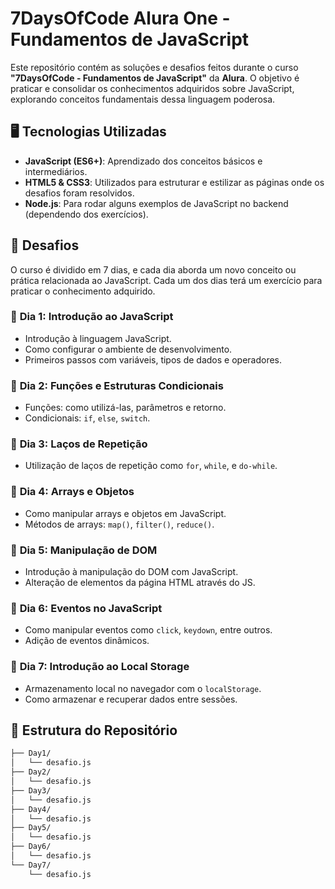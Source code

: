 # 7DaysOfCode Alura One - Fundamentos de JavaScript

Este repositório contém as soluções e desafios feitos durante o curso **"7DaysOfCode - Fundamentos de JavaScript"** da **Alura**. O objetivo é praticar e consolidar os conhecimentos adquiridos sobre JavaScript, explorando conceitos fundamentais dessa linguagem poderosa.

## 🖥️ Tecnologias Utilizadas

- **JavaScript (ES6+)**: Aprendizado dos conceitos básicos e intermediários.
- **HTML5 & CSS3**: Utilizados para estruturar e estilizar as páginas onde os desafios foram resolvidos.
- **Node.js**: Para rodar alguns exemplos de JavaScript no backend (dependendo dos exercícios).

## 🚀 Desafios

O curso é dividido em 7 dias, e cada dia aborda um novo conceito ou prática relacionada ao JavaScript. Cada um dos dias terá um exercício para praticar o conhecimento adquirido.

### 🔹 **Dia 1: Introdução ao JavaScript**
- Introdução à linguagem JavaScript.
- Como configurar o ambiente de desenvolvimento.
- Primeiros passos com variáveis, tipos de dados e operadores.

### 🔹 **Dia 2: Funções e Estruturas Condicionais**
- Funções: como utilizá-las, parâmetros e retorno.
- Condicionais: `if`, `else`, `switch`.

### 🔹 **Dia 3: Laços de Repetição**
- Utilização de laços de repetição como `for`, `while`, e `do-while`.

### 🔹 **Dia 4: Arrays e Objetos**
- Como manipular arrays e objetos em JavaScript.
- Métodos de arrays: `map()`, `filter()`, `reduce()`.

### 🔹 **Dia 5: Manipulação de DOM**
- Introdução à manipulação do DOM com JavaScript.
- Alteração de elementos da página HTML através do JS.

### 🔹 **Dia 6: Eventos no JavaScript**
- Como manipular eventos como `click`, `keydown`, entre outros.
- Adição de eventos dinâmicos.

### 🔹 **Dia 7: Introdução ao Local Storage**
- Armazenamento local no navegador com o `localStorage`.
- Como armazenar e recuperar dados entre sessões.

## 📂 Estrutura do Repositório

```bash
├── Day1/
│   └── desafio.js
├── Day2/
│   └── desafio.js
├── Day3/
│   └── desafio.js
├── Day4/
│   └── desafio.js
├── Day5/
│   └── desafio.js
├── Day6/
│   └── desafio.js
└── Day7/
    └── desafio.js
